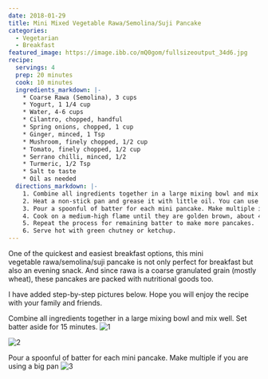 ```yaml
---
date: 2018-01-29
title: Mini Mixed Vegetable Rawa/Semolina/Suji Pancake
categories:
  - Vegetarian
  - Breakfast
featured_image: https://image.ibb.co/mQ0gom/fullsizeoutput_34d6.jpg
recipe:
  servings: 4
  prep: 20 minutes
  cook: 10 minutes
  ingredients_markdown: |-
    * Coarse Rawa (Semolina), 3 cups
    * Yogurt, 1 1/4 cup
    * Water, 4-6 cups
    * Cilantro, chopped, handful
    * Spring onions, chopped, 1 cup
    * Ginger, minced, 1 Tsp
    * Mushroom, finely chopped, 1/2 cup
    * Tomato, finely chopped, 1/2 cup
    * Serrano chilli, minced, 1/2
    * Turmeric, 1/2 Tsp
    * Salt to taste
    * Oil as needed
  directions_markdown: |-
    1. Combine all ingredients together in a large mixing bowl and mix well. Set batter aside for 15 minutes.
    2. Heat a non-stick pan and grease it with little oil. You can use mini pancake pan too.
    3. Pour a spoonful of batter for each mini pancake. Make multiple if you are using a big pan.
    4. Cook on a medium-high flame until they are golden brown, about 4-5 minutes. Flip and add little more oil along the edges of the pan and cook until golden brown.
    5. Repeat the process for remaining batter to make more pancakes.
    6. Serve hot with green chutney or ketchup.
---
```

One of the quickest and easiest breakfast options, this mini vegetable rawa/semolina/suji pancake is not only perfect for breakfast but also an evening snack. And since rawa is a coarse granulated grain (mostly wheat), these pancakes are packed with nutritional goods too.

I have added step-by-step pictures below. Hope you will enjoy the recipe with your family and friends.

Combine all ingredients together in a large mixing bowl and mix well. Set batter aside for 15 minutes.
![1](http://image.ibb.co/czLMim/fullsizeoutput_34e3.jpg)

![2](http://image.ibb.co/hrea9R/fullsizeoutput_34df.jpg)

Pour a spoonful of batter for each mini pancake. Make multiple if you are using a big pan
![3](http://image.ibb.co/mVu8UR/fullsizeoutput_34dd.jpg)
